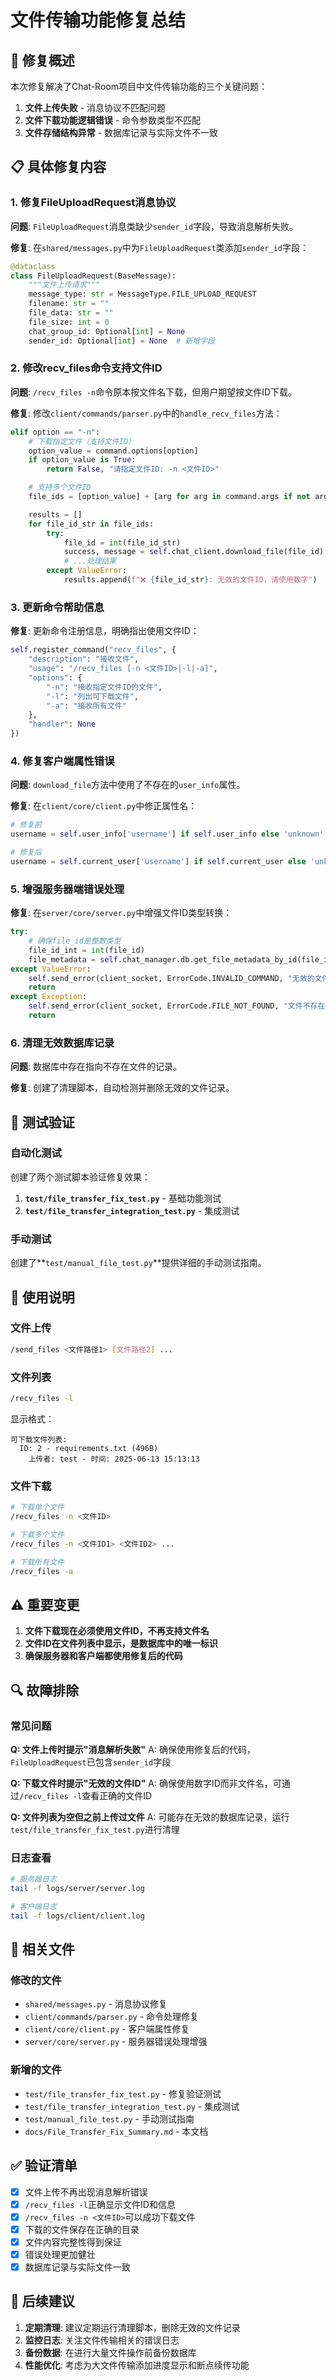 # 文件传输功能修复总结

## 🔧 修复概述

本次修复解决了Chat-Room项目中文件传输功能的三个关键问题：

1. **文件上传失败** - 消息协议不匹配问题
2. **文件下载功能逻辑错误** - 命令参数类型不匹配
3. **文件存储结构异常** - 数据库记录与实际文件不一致

## 📋 具体修复内容

### 1. 修复FileUploadRequest消息协议

**问题**: `FileUploadRequest`消息类缺少`sender_id`字段，导致消息解析失败。

**修复**: 在`shared/messages.py`中为`FileUploadRequest`类添加`sender_id`字段：

```python
@dataclass
class FileUploadRequest(BaseMessage):
    """文件上传请求"""
    message_type: str = MessageType.FILE_UPLOAD_REQUEST
    filename: str = ""
    file_data: str = ""
    file_size: int = 0
    chat_group_id: Optional[int] = None
    sender_id: Optional[int] = None  # 新增字段
```

### 2. 修改recv_files命令支持文件ID

**问题**: `/recv_files -n`命令原本按文件名下载，但用户期望按文件ID下载。

**修复**: 修改`client/commands/parser.py`中的`handle_recv_files`方法：

```python
elif option == "-n":
    # 下载指定文件（支持文件ID）
    option_value = command.options[option]
    if option_value is True:
        return False, "请指定文件ID: -n <文件ID>"

    # 支持多个文件ID
    file_ids = [option_value] + [arg for arg in command.args if not arg.startswith('-')]

    results = []
    for file_id_str in file_ids:
        try:
            file_id = int(file_id_str)
            success, message = self.chat_client.download_file(file_id)
            # ...处理结果
        except ValueError:
            results.append(f"❌ {file_id_str}: 无效的文件ID，请使用数字")
```

### 3. 更新命令帮助信息

**修复**: 更新命令注册信息，明确指出使用文件ID：

```python
self.register_command("recv_files", {
    "description": "接收文件",
    "usage": "/recv_files [-n <文件ID>|-l|-a]",
    "options": {
        "-n": "接收指定文件ID的文件",
        "-l": "列出可下载文件",
        "-a": "接收所有文件"
    },
    "handler": None
})
```

### 4. 修复客户端属性错误

**问题**: `download_file`方法中使用了不存在的`user_info`属性。

**修复**: 在`client/core/client.py`中修正属性名：

```python
# 修复前
username = self.user_info['username'] if self.user_info else 'unknown'

# 修复后  
username = self.current_user['username'] if self.current_user else 'unknown'
```

### 5. 增强服务器端错误处理

**修复**: 在`server/core/server.py`中增强文件ID类型转换：

```python
try:
    # 确保file_id是整数类型
    file_id_int = int(file_id)
    file_metadata = self.chat_manager.db.get_file_metadata_by_id(file_id_int)
except ValueError:
    self.send_error(client_socket, ErrorCode.INVALID_COMMAND, "无效的文件ID")
    return
except Exception:
    self.send_error(client_socket, ErrorCode.FILE_NOT_FOUND, "文件不存在")
    return
```

### 6. 清理无效数据库记录

**问题**: 数据库中存在指向不存在文件的记录。

**修复**: 创建了清理脚本，自动检测并删除无效的文件记录。

## 🧪 测试验证

### 自动化测试

创建了两个测试脚本验证修复效果：

1. **`test/file_transfer_fix_test.py`** - 基础功能测试
2. **`test/file_transfer_integration_test.py`** - 集成测试

### 手动测试

创建了**`test/manual_file_test.py`**提供详细的手动测试指南。

## 📖 使用说明

### 文件上传
```bash
/send_files <文件路径1> [文件路径2] ...
```

### 文件列表
```bash
/recv_files -l
```
显示格式：
```
可下载文件列表:
  ID: 2 - requirements.txt (496B)
    上传者: test - 时间: 2025-06-13 15:13:13
```

### 文件下载
```bash
# 下载单个文件
/recv_files -n <文件ID>

# 下载多个文件
/recv_files -n <文件ID1> <文件ID2> ...

# 下载所有文件
/recv_files -a
```

## ⚠️ 重要变更

1. **文件下载现在必须使用文件ID，不再支持文件名**
2. **文件ID在文件列表中显示，是数据库中的唯一标识**
3. **确保服务器和客户端都使用修复后的代码**

## 🔍 故障排除

### 常见问题

**Q: 文件上传时提示"消息解析失败"**
A: 确保使用修复后的代码，`FileUploadRequest`已包含`sender_id`字段

**Q: 下载文件时提示"无效的文件ID"**
A: 确保使用数字ID而非文件名，可通过`/recv_files -l`查看正确的文件ID

**Q: 文件列表为空但之前上传过文件**
A: 可能存在无效的数据库记录，运行`test/file_transfer_fix_test.py`进行清理

### 日志查看

```bash
# 服务器日志
tail -f logs/server/server.log

# 客户端日志  
tail -f logs/client/client.log
```

## 📁 相关文件

### 修改的文件
- `shared/messages.py` - 消息协议修复
- `client/commands/parser.py` - 命令处理修复
- `client/core/client.py` - 客户端属性修复
- `server/core/server.py` - 服务器错误处理增强

### 新增的文件
- `test/file_transfer_fix_test.py` - 修复验证测试
- `test/file_transfer_integration_test.py` - 集成测试
- `test/manual_file_test.py` - 手动测试指南
- `docs/File_Transfer_Fix_Summary.md` - 本文档

## ✅ 验证清单

- [x] 文件上传不再出现消息解析错误
- [x] `/recv_files -l`正确显示文件ID和信息
- [x] `/recv_files -n <文件ID>`可以成功下载文件
- [x] 下载的文件保存在正确的目录
- [x] 文件内容完整性得到保证
- [x] 错误处理更加健壮
- [x] 数据库记录与实际文件一致

## 🎯 后续建议

1. **定期清理**: 建议定期运行清理脚本，删除无效的文件记录
2. **监控日志**: 关注文件传输相关的错误日志
3. **备份数据**: 在进行大量文件操作前备份数据库
4. **性能优化**: 考虑为大文件传输添加进度显示和断点续传功能
